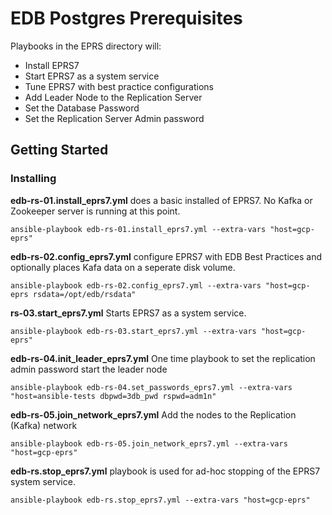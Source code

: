 # EDB Postgres Prerequisites

Playbooks in the EPRS directory will: 

* Install EPRS7  
* Start EPRS7 as a system service 
* Tune EPRS7 with best practice configurations
* Add Leader Node to the Replication Server 
* Set the Database Password 
* Set the Replication Server Admin password 
 
## Getting Started

### Installing

**edb-rs-01.install_eprs7.yml** does a basic installed of EPRS7. No Kafka or Zookeeper server is running at this point. 

```
ansible-playbook edb-rs-01.install_eprs7.yml --extra-vars "host=gcp-eprs"
```

**edb-rs-02.config_eprs7.yml** configure EPRS7 with EDB Best Practices and optionally places Kafa data on a seperate disk volume. 

```
ansible-playbook edb-rs-02.config_eprs7.yml --extra-vars "host=gcp-eprs rsdata=/opt/edb/rsdata"
```

**rs-03.start_eprs7.yml** Starts EPRS7 as a system service. 
```
ansible-playbook edb-rs-03.start_eprs7.yml --extra-vars "host=gcp-eprs"
```

**edb-rs-04.init_leader_eprs7.yml** One time playbook to set the replication admin password start the leader node 
```
ansible-playbook edb-rs-04.set_passwords_eprs7.yml --extra-vars "host=ansible-tests dbpwd=3db_pwd rspwd=adm1n"
```

**edb-rs-05.join_network_eprs7.yml** Add the nodes to the Replication (Kafka) network 
```
ansible-playbook edb-rs-05.join_network_eprs7.yml --extra-vars "host=gcp-eprs"
```

**edb-rs.stop_eprs7.yml** playbook is used for ad-hoc stopping of the EPRS7 system service. 
```
ansible-playbook edb-rs.stop_eprs7.yml --extra-vars "host=gcp-eprs"
```